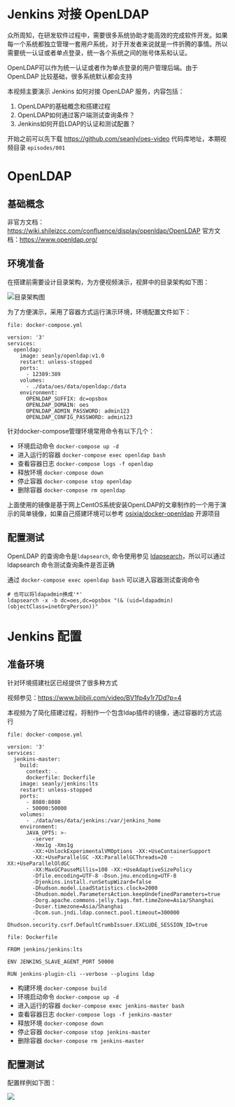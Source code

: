 # Jenkins 对接 OpenLDAP

众所周知，在研发软件过程中，需要很多系统协助才能高效的完成软件开发。如果每一个系统都独立管理一套用户系统，对于开发者来说就是一件折腾的事情。所以需要统一认证或者单点登录，统一各个系统之间的账号体系和认证。

OpenLDAP可以作为统一认证或者作为单点登录的用户管理后端。由于OpenLDAP 比较基础，很多系统默认都会支持

本视频主要演示 Jenkins 如何对接 OpenLDAP 服务，内容包括：
1. OpenLDAP的基础概念和搭建过程
1. OpenLDAP如何通过客户端测试查询条件？
1. Jenkins如何开启LDAP的认证和测试配置？

开始之前可以先下载 https://github.com/seanly/oes-video 代码库地址，本期视频目录 `episodes/001`

# OpenLDAP

## 基础概念

非官方文档：https://wiki.shileizcc.com/confluence/display/openldap/OpenLDAP
官方文档：https://www.openldap.org/

## 环境准备

在搭建前需要设计目录架构，为方便视频演示，视屏中的目录架构如下图：

![目录架构图](https://i.imgur.com/P05gh8t.png)

为了方便演示，采用了容器方式运行演示环境，环境配置文件如下：

`file: docker-compose.yml`
```yaml=
version: '3'
services:
  openldap:
    image: seanly/openldap:v1.0
    restart: unless-stopped
    ports:
      - 12389:389
    volumes:
      - ./data/oes/data/openldap:/data
    environment:
      OPENLDAP_SUFFIX: dc=opsbox
      OPENLDAP_DOMAIN: oes 
      OPENLDAP_ADMIN_PASSWORD: admin123
      OPENLDAP_CONFIG_PASSWORD: admin123
```

针对docker-compose管理环境常用命令有以下几个：

* 环境启动命令 `docker-compose up -d`
* 进入运行的容器 `docker-compose exec openldap bash`
* 查看容器日志 `docker-compose logs -f openldap`
* 释放环境 `docker-compose down`
* 停止容器 `docker-compose stop openldap`
* 删除容器 `docker-compose rm openldap`

上面使用的镜像是基于网上CentOS系统安装OpenLDAP的文章制作的一个用于演示的简单镜像，如果自己搭建环境可以参考 [osixia/docker-openldap](https://github.com/osixia/docker-openldap) 开源项目

## 配置测试

OpenLDAP 的查询命令是`ldapsearch`, 命令使用参见 [ldapsearch](https://docs.ldap.com/ldap-sdk/docs/tool-usages/ldapsearch.html)，所以可以通过 ldapsearch 命令测试查询条件是否正确

通过 `docker-compose exec openldap bash` 可以进入容器测试查询命令

```bash=
# 也可以将ldapadmin换成'*'
ldapsearch -x -b dc=oes,dc=opsbox "(& (uid=ldapadmin) (objectClass=inetOrgPerson))"
```

# Jenkins 配置


## 准备环境

针对环境搭建社区已经提供了很多种方式

视频参见：https://www.bilibili.com/video/BV1fp4y1r7Dd?p=4

本视频为了简化搭建过程，将制作一个包含ldap插件的镜像，通过容器的方式运行

`file: docker-compose.yml`
```yaml=
version: '3'
services:
  jenkins-master:
    build:
      context: .
      dockerfile: Dockerfile
    image: seanly/jenkins:lts
    restart: unless-stopped
    ports:
      - 8080:8080
      - 50000:50000
    volumes:
      - ./data/oes/data/jenkins:/var/jenkins_home
    environment:
      JAVA_OPTS: >-
        -server
        -Xmx1g -Xms1g
        -XX:+UnlockExperimentalVMOptions -XX:+UseContainerSupport
        -XX:+UseParallelGC -XX:ParallelGCThreads=20 -XX:+UseParallelOldGC
        -XX:MaxGCPauseMillis=100 -XX:+UseAdaptiveSizePolicy
        -Dfile.encoding=UTF-8 -Dsun.jnu.encoding=UTF-8
        -Djenkins.install.runSetupWizard=false
        -Dhudson.model.LoadStatistics.clock=2000
        -Dhudson.model.ParametersAction.keepUndefinedParameters=true
        -Dorg.apache.commons.jelly.tags.fmt.timeZone=Asia/Shanghai
        -Duser.timezone=Asia/Shanghai
        -Dcom.sun.jndi.ldap.connect.pool.timeout=300000
        -Dhudson.security.csrf.DefaultCrumbIssuer.EXCLUDE_SESSION_ID=true

```

`file: Dockerfile`

```dockerfile=
FROM jenkins/jenkins:lts

ENV JENKINS_SLAVE_AGENT_PORT 50000

RUN jenkins-plugin-cli --verbose --plugins ldap
```

* 构建环境 `docker-compose build`
* 环境启动命令 `docker-compose up -d`
* 进入运行的容器 `docker-compose exec jenkins-master bash`
* 查看容器日志 `docker-compose logs -f jenkins-master`
* 释放环境 `docker-compose down`
* 停止容器 `docker-compose stop jenkins-master`
* 删除容器 `docker-compose rm jenkins-master`

## 配置测试

配置样例如下图：

![](https://i.imgur.com/F5eQFFC.png)
